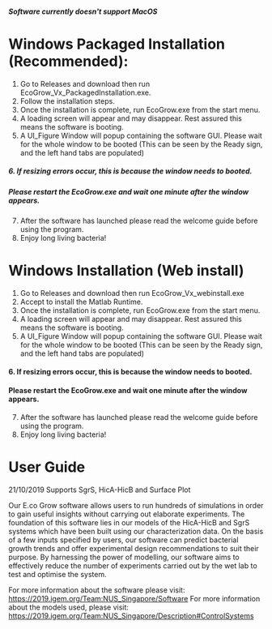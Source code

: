 ##### Software currently doesn't support MacOS
# Windows Packaged Installation (Recommended):
1. Go to Releases and download then run EcoGrow_Vx_PackagedInstallation.exe.
2. Follow the installation steps.
3. Once the installation is complete, run EcoGrow.exe from the start menu.
4. A loading screen will appear and may disappear. Rest assured this means the software is booting.
5. A UI_Figure Window will popup containing the software GUI. Please wait for the whole window to be booted (This can be seen by the Ready sign, and the left hand tabs are populated)
##### 6. If resizing errors occur, this is because the window needs to booted. 
##### Please restart the EcoGrow.exe and wait one minute after the window appears. 
7. After the software has launched please read the welcome guide before using the program. 
8. Enjoy long living bacteria!

# Windows Installation (Web install)
1. Go to Releases and download then run EcoGrow_Vx_webinstall.exe
2. Accept to install the Matlab Runtime. 
3. Once the installation is complete, run EcoGrow.exe from the start menu.
4. A loading screen will appear and may disappear. Rest assured this means the software is booting.
5. A UI_Figure Window will popup containing the software GUI. Please wait for the whole window to be booted (This can be seen by the Ready sign, and the left hand tabs are populated)
#### 6. If resizing errors occur, this is because the window needs to booted. 
#### Please restart the EcoGrow.exe and wait one minute after the window appears. 
7. After the software has launched please read the welcome guide before using the program. 
8. Enjoy long living bacteria!

# User Guide
21/10/2019 Supports SgrS, HicA-HicB and Surface Plot

Our E.co Grow software allows users to run hundreds of simulations in order to gain useful insights without carrying out elaborate experiments. The foundation of this software lies in our models of the HicA-HicB and SgrS systems which have been built using our characterization data. On the basis of a few inputs specified by users, our software can predict bacterial growth trends and offer experimental design recommendations to suit their purpose. By harnessing the power of modelling, our software aims to effectively reduce the number of experiments carried out by the wet lab to test and optimise the system.

For more information about the software please visit: https://2019.igem.org/Team:NUS_Singapore/Software
For more information about the models used, please visit: https://2019.igem.org/Team:NUS_Singapore/Description#ControlSystems 
